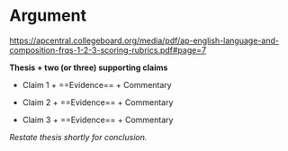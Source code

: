 # Argument
https://apcentral.collegeboard.org/media/pdf/ap-english-language-and-composition-frqs-1-2-3-scoring-rubrics.pdf#page=7

**Thesis + two (or three) supporting claims**

- Claim 1 + ==Evidence== + Commentary

- Claim 2 + ==Evidence== + Commentary

- Claim 3 + ==Evidence== + Commentary

*Restate thesis shortly for conclusion.*
